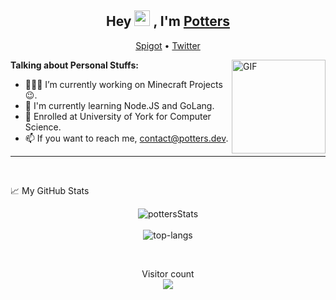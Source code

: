 <h2 align="center">Hey <img src="https://media.giphy.com/media/hvRJCLFzcasrR4ia7z/giphy.gif" width="25px"> , I'm <a href="https://www.potters.dev">Potters</a></h2>
<p align="center">
  <a href="https://www.spigotmc.org/members/potters.76854/">Spigot</a> •
  <a href="https://twitter.com/PottersMC_">Twitter</a>
</p>

<img align="right" height="150rem" alt="GIF" src="https://media4.giphy.com/media/RbDKaczqWovIugyJmW/200w.webp?cid=ecf05e47yrznhyd4w1cnwbe3hlilpmls3c0mrsymhdzmzp5z&rid=200w.webp" />

**Talking about Personal Stuffs:**

- 👨🏽‍💻  I’m currently working on Minecraft Projects :wink:.
- 🌱  I'm currently learning Node.JS and GoLang. 
- 💬  Enrolled at University of York for Computer Science.
- 📫  If you want to reach me, contact@potters.dev.

***

 <br>

📈 My GitHub Stats <br />
<p align="center">
  <img src="https://github-readme-stats.vercel.app/api?username=PottersMC&theme=dark&show_icons=true" alt="pottersStats" />  
  <br />
  <br />
  <img src="https://github-readme-stats.vercel.app/api/top-langs/?username=PottersMC&layout=compact&theme=dark" alt="top-langs" />
</p>

<br>

<p align="center"> 
  Visitor count<br>
  <img src="https://profile-counter.glitch.me/PottersMC/count.svg" />
</p>
